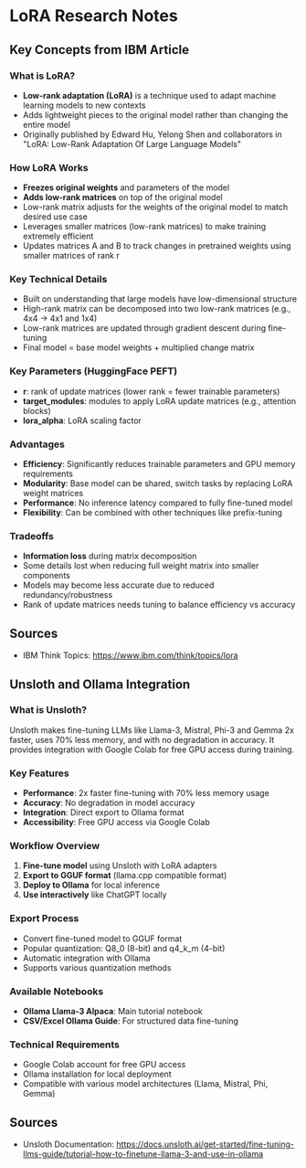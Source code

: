 # LoRA Research Notes

## Key Concepts from IBM Article

### What is LoRA?
- **Low-rank adaptation (LoRA)** is a technique used to adapt machine learning models to new contexts
- Adds lightweight pieces to the original model rather than changing the entire model
- Originally published by Edward Hu, Yelong Shen and collaborators in "LoRA: Low-Rank Adaptation Of Large Language Models"

### How LoRA Works
- **Freezes original weights** and parameters of the model
- **Adds low-rank matrices** on top of the original model
- Low-rank matrix adjusts for the weights of the original model to match desired use case
- Leverages smaller matrices (low-rank matrices) to make training extremely efficient
- Updates matrices A and B to track changes in pretrained weights using smaller matrices of rank r

### Key Technical Details
- Built on understanding that large models have low-dimensional structure
- High-rank matrix can be decomposed into two low-rank matrices (e.g., 4x4 → 4x1 and 1x4)
- Low-rank matrices are updated through gradient descent during fine-tuning
- Final model = base model weights + multiplied change matrix

### Key Parameters (HuggingFace PEFT)
- **r**: rank of update matrices (lower rank = fewer trainable parameters)
- **target_modules**: modules to apply LoRA update matrices (e.g., attention blocks)
- **lora_alpha**: LoRA scaling factor

### Advantages
- **Efficiency**: Significantly reduces trainable parameters and GPU memory requirements
- **Modularity**: Base model can be shared, switch tasks by replacing LoRA weight matrices
- **Performance**: No inference latency compared to fully fine-tuned model
- **Flexibility**: Can be combined with other techniques like prefix-tuning

### Tradeoffs
- **Information loss** during matrix decomposition
- Some details lost when reducing full weight matrix into smaller components
- Models may become less accurate due to reduced redundancy/robustness
- Rank of update matrices needs tuning to balance efficiency vs accuracy

## Sources
- IBM Think Topics: https://www.ibm.com/think/topics/lora


## Unsloth and Ollama Integration

### What is Unsloth?
Unsloth makes fine-tuning LLMs like Llama-3, Mistral, Phi-3 and Gemma 2x faster, uses 70% less memory, and with no degradation in accuracy. It provides integration with Google Colab for free GPU access during training.

### Key Features
- **Performance**: 2x faster fine-tuning with 70% less memory usage
- **Accuracy**: No degradation in model accuracy
- **Integration**: Direct export to Ollama format
- **Accessibility**: Free GPU access via Google Colab

### Workflow Overview
1. **Fine-tune model** using Unsloth with LoRA adapters
2. **Export to GGUF format** (llama.cpp compatible format)
3. **Deploy to Ollama** for local inference
4. **Use interactively** like ChatGPT locally

### Export Process
- Convert fine-tuned model to GGUF format
- Popular quantization: Q8_0 (8-bit) and q4_k_m (4-bit)
- Automatic integration with Ollama
- Supports various quantization methods

### Available Notebooks
- **Ollama Llama-3 Alpaca**: Main tutorial notebook
- **CSV/Excel Ollama Guide**: For structured data fine-tuning

### Technical Requirements
- Google Colab account for free GPU access
- Ollama installation for local deployment
- Compatible with various model architectures (Llama, Mistral, Phi, Gemma)

## Sources
- Unsloth Documentation: https://docs.unsloth.ai/get-started/fine-tuning-llms-guide/tutorial-how-to-finetune-llama-3-and-use-in-ollama
